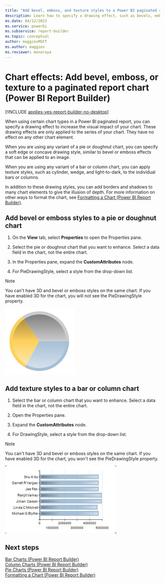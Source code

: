 ```yaml
---
title: "Add bevel, emboss, and texture styles to a Power BI paginated report chart | Microsoft Docs"
description: Learn how to specify a drawing effect, such as bevels, embossing, or textures, to increase the visual impact of your paginated report chart in Power BI Report Builder. 
ms.date: 04/12/2023
ms.service: powerbi
ms.subservice: report-builder
ms.topic: conceptual
author: maggiesMSFT
ms.author: maggies
ms.reviewer: monaraya
---
```

# Chart effects: Add bevel, emboss, or texture to a paginated report chart (Power BI Report Builder)

[!INCLUDE [applies-yes-report-builder-no-desktop](../../../includes/applies-yes-report-builder-no-desktop.md)]

  When using certain chart types in a Power BI paginated report, you can specify a drawing effect to increase the visual impact of your chart. These drawing effects are only applied to the series of your chart. They have no effect on any other chart element.  
  
 When you are using any variant of a pie or doughnut chart, you can specify a soft edge or concave drawing style, similar to bevel or emboss effects that can be applied to an image.  
  
 When you are using any variant of a bar or column chart, you can apply texture styles, such as cylinder, wedge, and light-to-dark, to the individual bars or columns.  
  
 In addition to these drawing styles, you can add borders and shadows to many chart elements to give the illusion of depth. For more information on other ways to format the chart, see [Formatting a Chart &#40;Power BI Report Builder&#41;](formatting-chart-report-builder.md).  

## Add bevel or emboss styles to a pie or doughnut chart  
  
1. On the **View** tab, select **Properties** to open the Properties pane.  
  
1. Select the pie or doughnut chart that you want to enhance. Select a data field in the chart, not the entire chart.  
  
1. In the Properties pane, expand the **CustomAttributes** node.  
  
1. For PieDrawingStyle, select a style from the drop-down list.  
  
> [!NOTE]  
>  You can't have 3D and bevel or emboss styles on the same chart. If you have enabled 3D for the chart, you will not see the PieDrawingStyle property.  
  
 ![Screenshot showing pie chart with concave drawing style.](media/paginated-reports-visualizations/pie-drawing-effects-concave.gif "Pie chart with concave drawing style.")  
  
## Add texture styles to a bar or column chart  
  
1. Select the bar or column chart that you want to enhance. Select a data field in the chart, not the entire chart.  
  
1. Open the Properties pane.  
  
1. Expand the **CustomAttributes** node.  
  
1. For DrawingStyle, select a style from the drop-down list.  
  
> [!NOTE]  
>  You can't have 3D and bevel or emboss styles on the same chart. If you have enabled 3D for the chart, you won't see the PieDrawingStyle property.  
  
 ![Screenshot showing bar chart with Light-To-Dark drawing effect.](media/paginated-reports-visualizations/bar-drawing-effects-light-to-dark.gif "Bar chart with Light-To-Dark drawing effect.")  
  
## Next steps

 [Bar Charts &#40;Power BI Report Builder&#41;](bar-charts-report-builder.md)   
 [Column Charts &#40;Power BI Report Builder&#41;](/sql/reporting-services/report-design/column-charts-report-builder-and-ssrs)   
 [Pie Charts &#40;Power BI Report Builder&#41;](/sql/reporting-services/report-design/pie-charts-report-builder-and-ssrs)   
 [Formatting a Chart &#40;Power BI Report Builder&#41;](formatting-chart-report-builder.md)  
